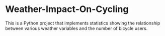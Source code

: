 # Weather-Impact-On-Cycling

This is a Python project that implements statistics showing the relationship between various weather variables and the number of bicycle users.
